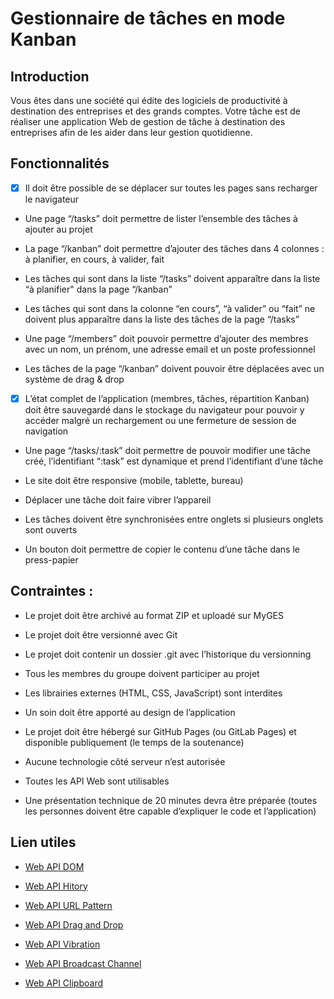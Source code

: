 # Gestionnaire de tâches en mode Kanban

## Introduction

Vous êtes dans une société qui édite des logiciels de productivité à destination des entreprises et
des grands comptes. Votre tâche est de réaliser une application Web de gestion de tâche à
destination des entreprises afin de les aider dans leur gestion quotidienne.

## Fonctionnalités

- [X] Il doit être possible de se déplacer sur toutes les pages sans recharger le navigateur

- Une page “/tasks” doit permettre de lister l’ensemble des tâches à ajouter au projet

- La page “/kanban” doit permettre d’ajouter des tâches dans 4 colonnes : à planifier, en
  cours, à valider, fait

- Les tâches qui sont dans la liste “/tasks” doivent apparaître dans la liste “à planifier"
  dans la page “/kanban”

- Les tâches qui sont dans la colonne “en cours”, “à valider” ou “fait” ne doivent plus
  apparaître dans la liste des tâches de la page “/tasks”

- Une page “/members” doit pouvoir permettre d’ajouter des membres avec un nom, un prénom, une
  adresse email et un poste professionnel

- Les tâches de la page “/kanban” doivent pouvoir être déplacées avec un système de drag & drop

- [X] L’état complet de l’application (membres, tâches, répartition Kanban) doit être sauvegardé
  dans le stockage du navigateur pour pouvoir y accéder malgré un rechargement ou une fermeture
  de session de navigation

- Une page “/tasks/:task” doit permettre de pouvoir modifier une tâche créé, l’identifiant
  “:task” est dynamique et prend l’identifiant d’une tâche

- Le site doit être responsive (mobile, tablette, bureau)

- Déplacer une tâche doit faire vibrer l’appareil

- Les tâches doivent être synchronisées entre onglets si plusieurs onglets sont ouverts

- Un bouton doit permettre de copier le contenu d’une tâche dans le press-papier

## Contraintes :

- Le projet doit être archivé au format ZIP et uploadé sur MyGES

- Le projet doit être versionné avec Git

- Le projet doit contenir un dossier .git avec l’historique du versionning

- Tous les membres du groupe doivent participer au projet

- Les librairies externes (HTML, CSS, JavaScript) sont interdites

- Un soin doit être apporté au design de l’application

- Le projet doit être hébergé sur GitHub Pages (ou GitLab Pages) et disponible publiquement (le
  temps de la soutenance)

- Aucune technologie côté serveur n’est autorisée

- Toutes les API Web sont utilisables

- Une présentation technique de 20 minutes devra être préparée (toutes les personnes doivent
  être capable d’expliquer le code et l’application)

## Lien utiles

- [Web API DOM](https://developer.mozilla.org/fr/docs/Web/API/Document_Object_Model)

- [Web API Hitory](https://developer.mozilla.org/fr/docs/Web/API/History)

- [Web API URL Pattern](https://developer.mozilla.org/en-US/docs/Web/API/URL_Pattern_API)

- [Web API Drag and Drop](https://developer.mozilla.org/fr/docs/Web/API/HTML_Drag_and_Drop_API)

- [Web API Vibration](https://developer.mozilla.org/fr/docs/Web/API/Vibration_API)

- [Web API Broadcast Channel](https://developer.mozilla.org/en-US/docs/Web/API/Broadcast_Channel_API)

- [Web API Clipboard](https://developer.mozilla.org/fr/docs/Web/API/Clipboard_API)
